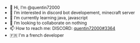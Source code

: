 - 👋 Hi, I’m @quentin72000
- 👀 I’m interested in discord bot developement, minecraft server
- 🌱 I’m currently learning java, javascript
- 💞️ I’m looking to collaborate on nothing
- 📫 How to reach me: DISCORD: [quentin72000#3364](https://discord.com/users/611938209366016000)
- 🇫🇷 I'm a french developer

<!---
quentin72000/quentin72000 is a ✨ special ✨ repository because its `README.md` (this file) appears on your GitHub profile.
You can click the Preview link to take a look at your changes.
--->
